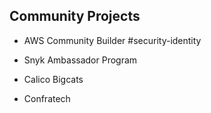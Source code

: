 ## Community Projects

- AWS Community Builder #security-identity

- Snyk Ambassador Program

- Calico Bigcats

- Confratech

